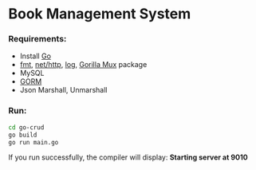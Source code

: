 # Book Management System
### Requirements:
- Install [Go](https://go.dev/doc/install)
- [fmt](https://pkg.go.dev/fmt), [net/http](https://pkg.go.dev/net/http), [log](https://pkg.go.dev/log), [Gorilla Mux](https://github.com/gorilla/mux)  package
- MySQL
- [GORM](github.com/jinzhu/gorm)
- Json Marshall, Unmarshall


### Run:
```sh
cd go-crud
go build
go run main.go
```
If you run successfully, the compiler will display: **Starting server at 9010**

